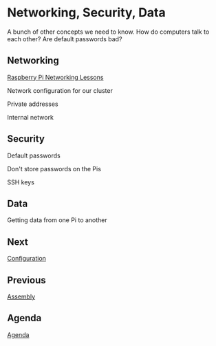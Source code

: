 # Networking, Security, Data

A bunch of other concepts we need to know. How do computers talk to each other? Are default passwords bad?

## Networking

[Raspberry Pi Networking Lessons](https://www.raspberrypi.org/learning/networking-lessons/)


Network configuration for our cluster

Private addresses

Internal network

## Security

Default passwords

Don't store passwords on the Pis

SSH keys

## Data

Getting data from one Pi to another

## Next

[Configuration](config.md)

## Previous

[Assembly](assembly.md)

## Agenda

[Agenda](agenda.md)
